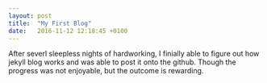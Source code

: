 ```yaml
---
layout: post
title:  "My First Blog"
date:   2016-11-12 12:18:45 +0100
---
```


After severl sleepless nights of hardworking, I finially able to figure out how jekyll blog works and was able to post it onto the github. Though the progress was not enjoyable, but the outcome is rewarding. 
